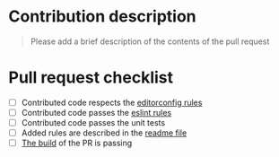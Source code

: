 # Contribution description
> Please add a brief description of the contents of the pull request

# Pull request checklist
- [ ] Contributed code respects the [editorconfig rules](.editorconfig)
- [ ] Contributed code passes the [eslint rules](.eslintrc.yaml)
- [ ] Contributed code passes the unit tests
- [ ] Added rules are described in the [readme file](README.md)
- [ ] [The build](https://jenkins-ffc.azure.defra.cloud/) of the PR is passing
